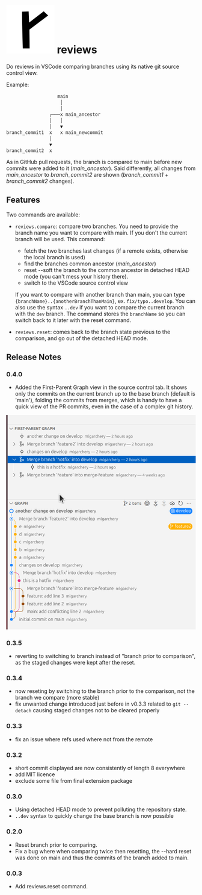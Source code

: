 # ![Alt text](https://raw.githubusercontent.com/mlgarchery/reviews/main/images/reviews.png) reviews

Do reviews in VSCode comparing branches using its native git source control view.

Example:

```
                   main
                    │
                    │
                ┌───x main_ancestor
                │   │
                │   ▼
branch_commit1  x   x main_newcommit
                │
                ▼
branch_commit2  x
```

As in GitHub pull requests, the branch is compared to main before new commits were added to it (_main_ancestor_). Said differently, all changes from _main_ancestor_ to _branch_commit2_ are shown (_branch_commit1_ + _branch_commit2_ changes).

## Features

Two commands are available:

- `reviews.compare`: compare two branches. You need to provide the branch name you want to compare with main. If you don't the current branch will be used. This command:

  - fetch the two branches last changes (if a remote exists, otherwise the local branch is used)
  - find the branches common ancestor (_main_ancestor_)
  - reset --soft the branch to the common ancestor in detached HEAD mode (you can't mess your history there).
  - switch to the VSCode source control view

  If you want to compare with another branch than main, you can type `{branchName}..{anotherBranchThanMain}`, ex. `fix/typo..develop`. You can also use the syntax `..dev` if you want to compare the current branch with the `dev` branch.
  The command stores the `branchName` so you can switch back to it later with the reset command.

- `reviews.reset`: comes back to the branch state previous to the comparison, and go out of the detached HEAD mode.

## Release Notes

### 0.4.0

- Added the First-Parent Graph view in the source control tab. It shows only the commits on the current branch up to the base branch (default is 'main'), folding the commits from merges, which is handy to have a quick view of the PR commits, even in the case of a complex git history.

![first parent graph view example](/images/first-parent-graph-view.png)

### 0.3.5

- reverting to switching to branch instead of "branch prior to comparison", as the staged changes were kept after the reset.

### 0.3.4

- now reseting by switching to the branch prior to the comparison, not the branch we compare (more stable)
- fix unwanted change introduced just before in v0.3.3 related to `git --detach` causing staged changes not to be cleared properly

### 0.3.3

- fix an issue where refs used where not from the remote

### 0.3.2

- short commit displayed are now consistently of length 8 everywhere
- add MIT licence
- exclude some file from final extension package

### 0.3.0

- Using detached HEAD mode to prevent polluting the repository state.
- `..dev` syntax to quickly change the base branch is now possible

### 0.2.0

- Reset branch prior to comparing.
- Fix a bug where when comparing twice then resetting, the --hard reset was done on main and thus the commits of the branch added to main.

### 0.0.3

- Add reviews.reset command.
